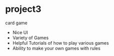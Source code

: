 # project3
card game

- Nice UI
- Variety of Games
- Helpful Tutorials of how to play various games
- Ability to make your own games with rules
